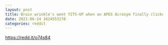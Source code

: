 ```yaml
--- 
layout: post 
title: Brain wrinkle's went TITS-UP when an APES Acronym finally clicked 
date: 2021-06-24 1624553178 
categories: reddit 
--- 
```

https://redd.it/o74s84